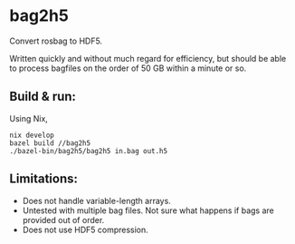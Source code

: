 # bag2h5

Convert rosbag to HDF5.

Written quickly and without much regard for efficiency, but should be
able to process bagfiles on the order of 50 GB within a minute or so.

## Build & run:

Using Nix,
```
nix develop
bazel build //bag2h5
./bazel-bin/bag2h5/bag2h5 in.bag out.h5
```

## Limitations:

* Does not handle variable-length arrays.
* Untested with multiple bag files. Not sure what happens if bags are
  provided out of order.
* Does not use HDF5 compression.

